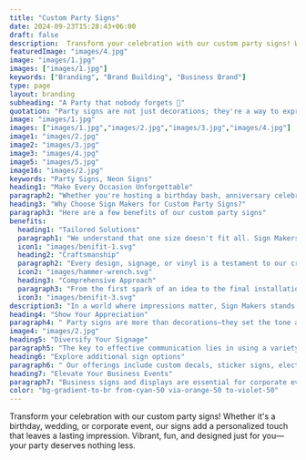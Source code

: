 ```yaml
---
title: "Custom Party Signs"
date: 2024-09-23T15:28:43+06:00
draft: false
description:  Transform your celebration with our custom party signs! Whether it's a birthday, wedding, or corporate event, our signs add a personalized touch that leaves a lasting impression. Vibrant, fun, and designed just for you—your party deserves nothing less.
featuredImage: "images/4.jpg"
image: "images/1.jpg"
images: ["images/1.jpg"]
keywords: ["Branding", "Brand Building", "Business Brand"]
type: page
layout: branding
subheading: "A Party that nobody forgets 💅"
quotation: "Party signs are not just decorations; they're a way to express appreciation and set the tone for your event. Sign Makers is here to ensure you're the life of the party."
image: "images/1.jpg"
images: ["images/1.jpg","images/2.jpg","images/3.jpg","images/4.jpg"]
image1: "images/2.jpg"
image2: "images/3.jpg"
image3: "images/4.jpg"
image5: "images/5.jpg"
image16: "images/2.jpg"
keywords: "Party Signs, Neon Signs"
heading1: "Make Every Occasion Unforgettable"
paragraph2: "Whether you're hosting a birthday bash, anniversary celebration, or a corporate event, conveying the theme, message, or cause is essential. At The Sign Makers, we specialize in transforming your next celebration into an exceptional one with fun, unique, and personalized party signs. Our diverse range of signs comes in various sizes, colors, and shapes, tailored to suit your specific needs."
heading3: "Why Choose Sign Makers for Custom Party Signs?"
paragraph3: "Here are a few benefits of our custom party signs"
benefits:
  heading1: "Tailored Solutions"
  paragraph1: "We understand that one size doesn't fit all. Sign Makers tailors branding solutions to align with your unique identity, ensuring a bespoke representation."
  icon1: "images/benifit-1.svg"
  heading2: "Craftsmanship"
  paragraph2: "Every design, signage, or vinyl is a testament to our craftsmanship. We take pride in delivering not just products, but works of art that speak volumes about your brand."
  icon2: "images/hammer-wrench.svg"
  heading3: "Comprehensive Approach"
  paragraph3: "From the first spark of an idea to the final installation, Sign Makers adopts a comprehensive approach. We cover every aspect of branding to create a harmonious and impactful brand presence."
  icon3: "images/benifit-3.svg"
description3: "In a world where impressions matter, Sign Makers stands as your dedicated ally, shaping a brand identity that resonates with your audience. Let us be the brushstrokes that paint your business narrative across the canvas of consumer consciousness."
heading4: "Show Your Appreciation"
paragraph4: " Party signs are more than decorations—they set the tone and show appreciation at your event. Sign Makers helps you be the life of the party with our expert Design Services. Whether it's a birthday, anniversary, product launch, or promotion, we've got you covered. Get a Quick Quote within 12 hours and start your creative journey. We're not just a sign shop; we're your full-service partner, from design to installation. Expect the latest, cutting-edge products and services, tailored just for you."
image4: "images/2.jpg"
heading5: "Diversify Your Signage"
paragraph5: "The key to effective communication lies in using a variety of sign styles and sizes, including banners and graphics. Sign Makers offers an extensive array of options, each of which can be customized to your preferences."
heading6: "Explore additional sign options"
paragraph6: " Our offerings include custom decals, sticker signs, electric and light-up signs, custom feather flags, and yard and lawn signs. The possibilities are nearly limitless! The Sign Makers team is passionate about creating customized solutions for businesses and is eager to assist you with all your signage and graphics needs."
heading7: "Elevate Your Business Events"
paragraph7: "Business signs and displays are essential for corporate events and gatherings. They guide guests to the right places and help promote your brand and message. We offer a variety of signage options, including display signs, banners, posters, and digital signage. Whichever type of signage you select, professionalism is always key!"
color: "bg-gradient-to-br from-cyan-50 via-orange-50 to-violet-50"
---
```



Transform your celebration with our custom party signs! Whether it's a birthday, wedding, or corporate event, our signs add a personalized touch that leaves a lasting impression. Vibrant, fun, and designed just for you—your party deserves nothing less.

